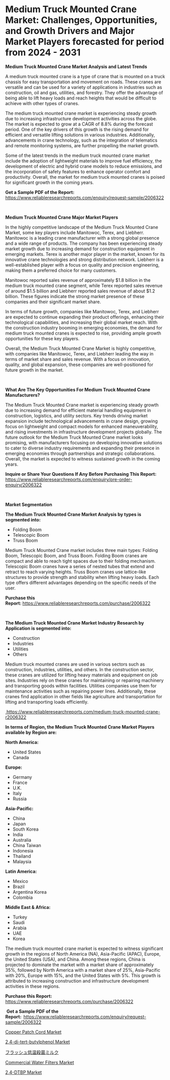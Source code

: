 <p><h1>Medium Truck Mounted Crane Market: Challenges, Opportunities, and Growth Drivers and Major Market Players forecasted for period from 2024 - 2031</h1></p><p><strong>Medium Truck Mounted Crane Market Analysis and Latest Trends</strong></p>
<p><p>A medium truck mounted crane is a type of crane that is mounted on a truck chassis for easy transportation and movement on roads. These cranes are versatile and can be used for a variety of applications in industries such as construction, oil and gas, utilities, and forestry. They offer the advantage of being able to lift heavy loads and reach heights that would be difficult to achieve with other types of cranes.</p><p>The medium truck mounted crane market is experiencing steady growth due to increasing infrastructure development activities across the globe. The market is expected to grow at a CAGR of 8.8% during the forecast period. One of the key drivers of this growth is the rising demand for efficient and versatile lifting solutions in various industries. Additionally, advancements in crane technology, such as the integration of telematics and remote monitoring systems, are further propelling the market growth.</p><p>Some of the latest trends in the medium truck mounted crane market include the adoption of lightweight materials to improve fuel efficiency, the development of electric and hybrid crane models to reduce emissions, and the incorporation of safety features to enhance operator comfort and productivity. Overall, the market for medium truck mounted cranes is poised for significant growth in the coming years.</p></p>
<p><strong>Get a Sample PDF of the Report:&nbsp;</strong> <a href="https://www.reliableresearchreports.com/enquiry/request-sample/2006322">https://www.reliableresearchreports.com/enquiry/request-sample/2006322</a></p>
<p>&nbsp;</p>
<p><strong>Medium Truck Mounted Crane Major Market Players</strong></p>
<p><p>In the highly competitive landscape of the Medium Truck Mounted Crane Market, some key players include Manitowoc, Terex, and Liebherr. Manitowoc is a leading crane manufacturer with a strong global presence and a wide range of products. The company has been experiencing steady market growth due to increasing demand for construction equipment in emerging markets. Terex is another major player in the market, known for its innovative crane technologies and strong distribution network. Liebherr is a well-established player with a focus on quality and precision engineering, making them a preferred choice for many customers.</p><p>Manitowoc reported sales revenue of approximately $1.8 billion in the medium truck mounted crane segment, while Terex reported sales revenue of around $1.5 billion and Liebherr reported sales revenue of about $1.2 billion. These figures indicate the strong market presence of these companies and their significant market share.</p><p>In terms of future growth, companies like Manitowoc, Terex, and Liebherr are expected to continue expanding their product offerings, enhancing their technological capabilities, and increasing their global market reach. With the construction industry booming in emerging economies, the demand for medium truck mounted cranes is expected to rise, providing ample growth opportunities for these key players.</p><p>Overall, the Medium Truck Mounted Crane Market is highly competitive, with companies like Manitowoc, Terex, and Liebherr leading the way in terms of market share and sales revenue. With a focus on innovation, quality, and global expansion, these companies are well-positioned for future growth in the market.</p></p>
<p>&nbsp;</p>
<p><strong>What Are The Key Opportunities For Medium Truck Mounted Crane Manufacturers?</strong></p>
<p><p>The Medium Truck Mounted Crane market is experiencing steady growth due to increasing demand for efficient material handling equipment in construction, logistics, and utility sectors. Key trends driving market expansion include technological advancements in crane design, growing focus on lightweight and compact models for enhanced maneuverability, and rising investments in infrastructure development projects globally. The future outlook for the Medium Truck Mounted Crane market looks promising, with manufacturers focusing on developing innovative solutions to cater to diverse industry requirements and expanding their presence in emerging economies through partnerships and strategic collaborations. Overall, the market is expected to witness sustained growth in the coming years.</p></p>
<p><strong>Inquire or Share Your Questions If Any Before Purchasing This Report:</strong> <a href="https://www.reliableresearchreports.com/enquiry/pre-order-enquiry/2006322">https://www.reliableresearchreports.com/enquiry/pre-order-enquiry/2006322</a></p>
<p>&nbsp;</p>
<p><strong>Market Segmentation</strong></p>
<p><strong>The Medium Truck Mounted Crane Market Analysis by types is segmented into:</strong></p>
<p><ul><li>Folding Boom</li><li>Telescopic Boom</li><li>Truss Boom</li></ul></p>
<p><p>Medium Truck Mounted Crane market includes three main types: Folding Boom, Telescopic Boom, and Truss Boom. Folding Boom cranes are compact and able to reach tight spaces due to their folding mechanism. Telescopic Boom cranes have a series of nested tubes that extend and retract to reach varying heights. Truss Boom cranes use lattice-like structures to provide strength and stability when lifting heavy loads. Each type offers different advantages depending on the specific needs of the user.</p></p>
<p><strong>Purchase this Report:&nbsp;</strong><a href="https://www.reliableresearchreports.com/purchase/2006322">https://www.reliableresearchreports.com/purchase/2006322</a></p>
<p>&nbsp;</p>
<p><strong>The Medium Truck Mounted Crane Market Industry Research by Application is segmented into:</strong></p>
<p><ul><li>Construction</li><li>Industries</li><li>Utilities</li><li>Others</li></ul></p>
<p><p>Medium truck mounted cranes are used in various sectors such as construction, industries, utilities, and others. In the construction sector, these cranes are utilized for lifting heavy materials and equipment on job sites. Industries rely on these cranes for maintaining or repairing machinery and transporting goods within facilities. Utilities companies use them for maintenance activities such as repairing power lines. Additionally, these cranes find application in other fields like agriculture and transportation for lifting and transporting loads efficiently.</p></p>
<p><a href="https://www.reliableresearchreports.com/medium-truck-mounted-crane-r2006322">&nbsp;https://www.reliableresearchreports.com/medium-truck-mounted-crane-r2006322</a></p>
<p><strong>In terms of Region, the Medium Truck Mounted Crane Market Players available by Region are:</strong></p>
<p>
    <p> <strong> North America: </strong>
        <ul>
            <li>United States</li>
            <li>Canada</li>
        </ul>
        </p> 
    <p> <strong> Europe: </strong>
        <ul>
            <li>Germany</li>
            <li>France</li>
            <li>U.K.</li>
            <li>Italy</li>
            <li>Russia</li>
        </ul>
        </p> 
    <p> <strong> Asia-Pacific: </strong>
        <ul>
            <li>China</li>
            <li>Japan</li>
            <li>South Korea</li>
            <li>India</li>
            <li>Australia</li>
            <li>China Taiwan</li>
            <li>Indonesia</li>
            <li>Thailand</li>
            <li>Malaysia</li>
        </ul>
        </p> 
    <p> <strong> Latin America: </strong>
        <ul>
            <li>Mexico</li>
            <li>Brazil</li>
            <li>Argentina Korea</li>
            <li>Colombia</li>
        </ul>
        </p> 
    <p> <strong> Middle East & Africa: </strong>
        <ul>
            <li>Turkey</li>
            <li>Saudi</li>
            <li>Arabia</li>
            <li>UAE</li>
            <li>Korea</li>
        </ul>
    </p>
    </p>
<p><p>The medium truck mounted crane market is expected to witness significant growth in the regions of North America (NA), Asia-Pacific (APAC), Europe, the United States (USA), and China. Among these regions, China is projected to dominate the market with a market share of approximately 35%, followed by North America with a market share of 25%, Asia-Pacific with 20%, Europe with 15%, and the United States with 5%. This growth is attributed to increasing construction and infrastructure development activities in these regions.</p></p>
<p><strong>Purchase this Report: </strong><a href="https://www.reliableresearchreports.com/purchase/2006322">https://www.reliableresearchreports.com/purchase/2006322</a></p>
<p>&nbsp;<strong>Get a Sample PDF of the Report:&nbsp;&nbsp;</strong><a href="https://www.reliableresearchreports.com/enquiry/request-sample/2006322">https://www.reliableresearchreports.com/enquiry/request-sample/2006322</a></p>
<p><strong></strong></p>
<p><p><a href="https://github.com/nathandecarvalho/Market-Research-Report-List-4/blob/main/copper-patch-cord-market.md">Copper Patch Cord Market</a></p><p><a href="https://www.linkedin.com/pulse/deep-dive-24-di-tert-butylphenol-market-itstrends-segmentation-op0tf?trackingId=URvD7TctqXNKXzWmwrb6Xw%3D%3D">2,4-di-tert-butylphenol Market</a></p><p><a href="https://github.com/oafhukehf4709715/Market-Research-Report-List-2/blob/main/2923394165420.md">フラッシュ低温殺菌ミルク</a></p><p><a href="https://github.com/kosella/Market-Research-Report-List-4/blob/main/commercial-water-filters-market.md">Commercial Water Filters Market</a></p><p><a href="https://www.linkedin.com/pulse/global-24-dtbp-market-trends-insights-growth-opportunities-challenges-vmxje">2,4-DTBP Market</a></p></p>